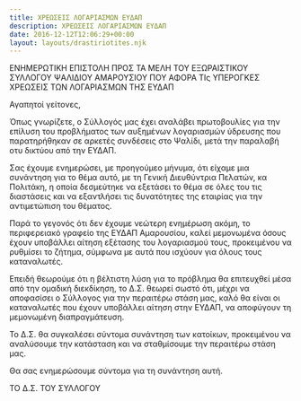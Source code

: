 ```yaml
---
title: ΧΡΕΩΣΕΙΣ ΛΟΓΑΡΙΑΣΜΩΝ ΕΥΔΑΠ
description: ΧΡΕΩΣΕΙΣ ΛΟΓΑΡΙΑΣΜΩΝ ΕΥΔΑΠ
date: 2016-12-12T12:06:29+00:00
layout: layouts/drastiriotites.njk
---
```

ΕΝΗΜΕΡΩΤΙΚΗ ΕΠΙΣΤΟΛΗ ΠΡΟΣ ΤΑ ΜΕΛΗ ΤΟΥ ΕΞΩΡΑΙΣΤΙΚΟΥ ΣΥΛΛΟΓΟΥ ΨΑΛΙΔΙΟΥ ΑΜΑΡΟΥΣΙΟΥ ΠΟΥ ΑΦΟΡΑ ΤΙς ΥΠΕΡΟΓΚΕΣ ΧΡΕΩΣΕΙΣ ΤΩΝ ΛΟΓΑΡΙΑΣΜΩΝ ΤΗΣ ΕΥΔΑΠ
<!-- excerpt -->
Αγαπητοί γείτονες,

Όπως γνωρίζετε, ο Σύλλογός μας έχει αναλάβει πρωτοβουλίες για την επίλυση του προβλήματος των αυξημένων λογαριασμών ύδρευσης που παρατηρήθηκαν σε αρκετές συνδέσεις στο Ψαλίδι, μετά την παραλαβή οτυ δικτύου από την ΕΥΔΑΠ.

Σας έχουμε ενημερώσει, με προηγούμεο μήνυμα, ότι είχαμε μια συνάντηση για το θέμα αυτό, με τη Γενική Διευθύντρια Πελατών, κα Πολιτάκη, η οποία δεσμεύτηκε να εξετάσει το θέμα σε όλες του τις διαστάσεις και να εξαντλήσει τις δυνατότητες της εταιρίας για την αντιμετώπιση του θέματος.

Παρά το γεγονός ότι δεν έχουμε νεώτερη ενημέρωση ακόμη, το περιφερειακό γραφείο της ΕΥΔΑΠ Αμαρουσίου, καλεί μεμονωμένα όσους έχουν υποβάλλει αίτηση εξέτασης του λογαριασμού τους, προκειμένου να ρυθμίσει το ζήτημα, σύμφωνα με αυτά που ισχύουν για όλους τους καταναλωτές.

Επειδή θεωρούμε ότι η βέλτιστη λύση για το πρόβλημα θα επιτευχθεί μέσα από την ομαδική διεκδίκηση, το Δ.Σ. θεωρεί σωστό ότι, μέχρι να αποφασίσει ο Σύλλογος για την περαιτέρω στάση μας, καλό θα είναι οι καταναλωτές που έχουν υποβάλλει αίτηση στην ΕΥΔΑΠ, να αποφύγουν τη μεμονωμένη διαπραγμάτευση.

Το Δ.Σ. θα συγκαλέσει σύντομα συνάντηση των κατοίκων, προκειμένου να αναλύσουμε την κατάσταση και να σταθμίσουμε την περαιτέρω στάση μας.

Θα σας ενημερώσουμε σύντομα για τη συνάντηση αυτή.

ΤΟ Δ.Σ. ΤΟΥ ΣΥΛΛΟΓΟΥ
